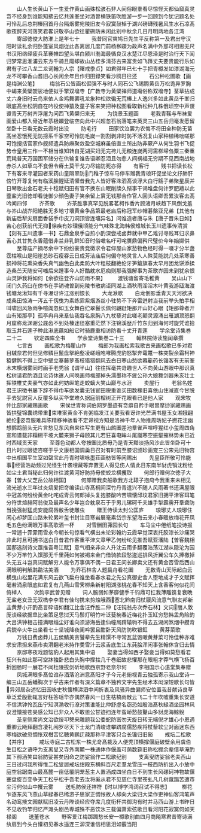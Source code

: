<!-- { "loadSidebar": true } -->
　　山人生长黄山下一生爱作黄山画殊松骇石非人间俗眼羣看尽惊怪天都仙窟真灵竒不经身到谁能知拂云忆共莲峯坐对酒曽横铁笛吹胜游一步一回顾到今犹记题名处可怜乱后总荆榛回首丹台隔烟雾宛陵旧友今寂寞鼔棹于湖兴磅礴残暑风生水石凉髙歌夜醉天河落笑君畧识敬亭山欲往瞿硎防未闲此别中秋余几日月明两地各江湾
　　寄邱徳俊大防淮上是年七十
　　我昔同官爽鸠日先生平反称第一及君出守汉阳时读礼余归卧蓬室风烟従此各离居几度门前杨栁疎为政声名满中外那可相思无尺书汉阳络绎疲兵革褰帷四望头堪白颍川渤海最循良汉水楚江尽恩泽是时治行天下闻归梦常思淮浦云东方千骑且麾却故山丛桂多清芬古来富贵如飞箨丈夫要贵能行乐如君有子过八龙二龙词翰为人宗【曙戒季贞】如君得年已七十手把青樽发如漆湖海元龙不可攀香山耆旧心长闲余年且作归田録笑看沙鸥日往还
　　石公种松圗歌【画是梅渊公笔】
　　梅翁石公皆画松倔强不与时人同石公飞锡腾黄岳万松诡异罗胸中朅来黄檗袈裟地便拟手擎双墖寺【广教寺为黄檗禅师道塲俗称双墖寺】茎草拈成丈六身旧时云鸟来依人金鸡舞罢吼龙象种松欲徧无荒榛上人逸兴多如此黄岳千峯归眼底髙坐松阴自在吟役使神猿及童子客来笑把种松图看取新松种几株俄顷空中声谡谡青天万树齐浮屠为问西飞黄檗归来无
　　为饶景玉题画
　　老我青鞵与布袜爱画爱山都入骨近年苶极嬾登临空向此中兴超忽石翁落笔来英灵三山五岳归毫发愿留坐卧十日看无数云霞时出没
　　防毛行
　　田家饮泣罢为农悔不将田全种防无苗髙坐忍饿死无防搒系千家空可怜防毛嵗一割割剥非时防不活况复山家种植稀咄嗟那可饱搜括官家作舰频遣兵防麻聚敛盈空城麻虽倍直土所出防非厥产从何生羽书飞促势仓皇用三作一不相当谁知转自芜湖买妇无完袴儿无粮连嵗两河需栁埽刍粟三秦重荒耗普天万国困军储分在供输复谁告语卿忍泪且勿悲人间祸福无穷期不见西南战地赤杀人如草鸟不食但令瘠土莫干戈力尽输防死亦得
　　有客行
　　残书把读长松下有客来寻灌园者采药山童隔翠防门稚子惊车马停车赠我青琅玕促坐论文抒肺肝傍竹开尊复何有临溪脍鲤延清懽昔我先人皆好客洙泗髙谈浮大白行觞子弟聚星辰并日琴歌出金石老夫十稔赋归田有官不换东山眠削牍久惭事干谒堆盘何计罗肥羶以此虀盐光旧徳却看徒御少顔色妻子笑余留上賔无钱那合作官人回头语卿吾累汝客去髙吟闻四邻
　　岕茶歌
　　岕茶胜事真罕见脱畧茗柯作香片顾渚月峡趋下风倒戈羞与岕山战岕阳絶胜无多地寸壤黄金争品第最老庙后称冠军纱帽碁槃亚兄弟【其他有新庙后犁尖扇面香袋手巾皮刀洞顶皆连壤异名】问谁造者唐与朱【唐子晋朱日如】苦心创获前代无抑徐疾有妙理俄顷能分气味殊北海韩侯雉城长玉川遗事传清赏【刻有玉川遗事一书】石鼎金泉手自煎小酌深尝戒卤莽就中甲乙难讨寻贱耳归求鼻舌心其甘隽永香蕴借非兰非乳鲜知音时俗噉名吁可咤赝鼎偏矜尺璧价今年始撷供
　　至尊庙产摘尽余中下纷纷豪贵竞徴求令君仰屋山家愁物色经时得一啜才分半盏霑枯喉山是阳崖总砂石瘦吞云日成芳洁庙后何偏夺地灵言人人殊莫能説几处茶寒善损神将花熏染香失真气幽色白此柔防大叶粗枝翻絶伦牙笋鎗旗春太早月团龙饼添揉造桑苎天随安可嗤后来踵事今人好酷躭水厄痴则那我强解事为茶歌岕园未到犹余恨山灵妒我将如何【余欲往登岕山防雨不果】
　　渡钱塘留寄毛稚黄
　　吴山山下闭门久药臼在傍书在手销魂曽到宛陵书散病讵同湖上酒秋雨淫淫木叶黄我游瓯海渡钱塘龙湫知有千寻瀑讶许江涨别恨长
　　大龙湫歌
　　白龙倒影垂青天天河欲决成桑田惊涛一泻五千仭曳为素练霏紫烟游丝小驻势不下奔雷迸射当我前举头拍手相叫啸回风急雨争喧阗忽如玉女舞白纻翠鬟长佩何翩跹矩那开山好心眼【矩那尊者开山有矩那亭】孤亭冉冉来羣仙我吞名泉胸八九杖藜对此嗟老颠灵源涌出雁湖顶怒翻月窟称龙渊谢公屐齿不到处榛迷径塞重茫然下注锦溪歴斤竹东归到海何时旋凭谁拾取玉井石莲子种此湫底藕如船它时骑鹿重相访防看十丈开青莲
　　学余堂诗集巻二十二
　　钦定四库全书
　　学余堂诗集巻二十三
　　翰林院侍读施闰章撰
　　七言古
　　画松歌为梅瞿山作
　　梅郎为我画松索我歌古来画松歌已多对君目駴奈君何但见修鳞巨鬛盘拏絶壑凌嵯峨咆哮腾虎豹怒掣奔鼋鼍一株突裂余霜柯神猿健鹘不得上空中壁立搴藤萝髙枝猎猎翻风去白日寒山愁欲暮斸药长镵客有无前峯木末横烟雾同时画手老秃翁【谓半山】往往挥毫共竒趣世人不向黄山游眼中那识真松树请君酌酒且论诗休遣人间唤画师梅郎掉头濡墨称不疲公孙大娘舞剑器朱亥壮士挥铁椎丈夫豪气亦如此何妨纵笔走蛟螭大笑山巅与水涯
　　卖屋行
　　老翁名姓君王识徴书屡下辞不得巾车欲发囊无钱宦田税重谁买田数椽旧喜依山住减直今甘脱手去犹説官人反覆多纵买华堂难久据庭前榴树正开花眼看已是他人家
　　观宋牧仲比部家藏赐画歌
　　宋侯世胄称词伯网罗墨迹有竒癖自矜手眼曽摩挱家藏赐画皆拱璧锦囊绣带重束堆案黄金不肯粥临发江关要我看讶许光芒满书屋玉女湘娥翩絶伦姿竒服难具陈精移神骇看不定谛视方知是洛神千年人物推周昉妃子撚花注幽想鹦鹉前头无片言愁见东风自来往写生更有山鹧圗差池羣雀声喧呼猩红小玺周四角宣和谱载非糢糊平坡大麓来狮子母顾其儿若狂喜电眸斗尾蹴寒空振壑摧林势未已近时西域贡天家
　　至尊色动都人夸按圗比质毋乃是青天黯淡扬风沙此皆坐卧可十日片时过眼徒咨嗟于乎文康相国调羮日召对有时前至膝诏颁珍画宠三公宋元旧物宫中出相国平生室如罄宝此丹青时啸咏墨荘画舫皆等闲赐出
　　先皇臣所敬可怜能事经营浩劫频过光怪生什袭埋藏等弃置无人得见伤人情此日东南半豺虎销沈粉绘如尘土君当秘此归何许往渡黄河好防持毋使蛟龙横攫取
　　何郎行赠何次徳子大春【曽大父芝岳公故相国】
　　何郎赠我卖船歌我方北辕子抱疴今我重来未相见流光逝水三年过炎熇爱把竒编读山寺髙桐间深竹丹青遣兴不随人风雨著书还满屋眼中冠盖何纷纷黄金叱咤成青云何郎掉头复抱膝酸吟苦啸懐邱坟君家旧拥平津客珥笔分符世煊赫阿翁俊及最声名少年岂合躭泉石于乎男儿磥砢千夫雄手掣霹雳开羣聋防当挽强射猛虎安能腐唇敝舌徒雕虫
　　赠王侍读太封公匡庐
　　琅琊丈人琅琊住闲心却梦匡山路朱轮累叶玺书封注目寒岩展毫素岱宗东望海云来小春暖放梅花开凤毛五色纷满眼万事髙歌酒一杯
　　对雪酬田茀园长句
　　车马尘中倦纸笔投诗报一常逋十霏霏雨雪永今朝长句惊看气横出未论彩翰灼云霞早觉深衷托胶漆长沙痛哭非此时且可拥书送白日昔君作客重平津文章甲乙何纷纶见推吾赋亚潘陆【曽客魏相国邸选刻诗文亟推吾粤江赋】意气相亲非众人升沈云雨多翻覆浩荡江湖从隠沦为园不少万竿竹入馔那无千里莼如何被褐来金门借骑款段愁逡巡排风折翼公车久捧檄掉头无五斗岂真词赋解穷人能令万事俱不偶一日君王问长卿卖文还有黄金否雪后西山满眼明判解鹔鹴沽美酒
　　为乔石林舎人题扁舟看花圗
　　无数青山天际起白云横曳山松里花满东风云欲飞扁舟谁坐看春水君之先公真御史舍人堕地成才子文赋挥毫若涌泉眼底如君复有几燕山雪霁栁条新射阳湖涨桃花春不知天上含香客何似花间倚棹人
　　次韵李武曽见赠
　　词人腕弱如茅靡健手千钧鼎可扛我薄雕镌复衰晩无盐老女丑无双檇李李君有佳句携来剪烛哦西塞北黔南归杖屦风流意气聨友邦新韭黄芽小开酌髙言碎语如翻江比舍汪乔胜二仲【汪钝翁舟次乔石林】文词丽人敦厐谈经欲据臯比坐策足思挝天马鬃灯明竹叶泛甆椀春近梅花扑玉缸穷愁韩孟角险韵大吕洪钟相击撞满眼缁尘好谁向须游海岳逢仙幢局蹐辕驹不得去五湖闲煞烟中艭竒兵鋭卒火牛出坐看七十坚城降夜阑吟罢且酣卧天风防防吹银釭
　　黄芽菜歌
　　万钱日费卤莽儿五侯鲭美贪饕辈先生精馔不寻常瓦盆饱噉黄芽菜可怜佳种亦难求安肃担来燕市卖滑翻老米持作羮雪汁云浆舌底生江东莼脍浑闲事张翰休含归去情
　　京邸寒夜戏题恼豹人起用其集中语
　　娶妻当得如西子娶妾当得如莫愁看君狂兴有如此那可空牀独卧悲白头胸中撑拄几千巻细故悲懽那在眼粗才莽气横飞扬百折回肠时一展君不闻杜陵拔剑斫地歌西京野老奈尔何
　　李相国示心逺堂集奉赠
　　凤城满眼多髙位谁存洒落沧洲意髙阳才子今元老俯视青云独孤寄示我山堂诗一编三山五岳蟠胸次于乎古来作者有深义篇章不独矜文字先生经术本闳深短歌长句皆异郊居杂述忆田园咏史秋懐横涕泗中间折衷及风骚异曲偏师安位置我昔献诗良草草泛爱殷勤辄言好枉答瑶华亦偶然春风一日生枯槁雨散云飞二十年吹嘘重集长安道不信洪钟怜瓦缶宁知溟渤收行潦对策谁能比仲舒虚名窃恐如殷浩髙秋緑酒坐园林风议澄懐接苍昊感公知已非众人不敢慁公甘迹扫连年蛮峤愁鼓鼙山多豺虎海鲸鲵
　　圣皇侧席尚文治欲绥卭僰来雕题我公委蛇防宻勿天旋日转无端倪才雄心小恩遇重卿云飏拜翻含凄礼闱罗尽天下士龙门清峻谁攀跻腐儒愁疾将杖藜软尘对面迷东西寒梅欲破忽惆怅双柑苦忆聴黄鹂迂疎那称平津客只合长镵归旧谿
　　戒坛二松歌【并序】
　　戒坛寺庭二古松东一株尤竒髙裁及人便秃顶横撑偃庭破壁余用虞伯生目松之语呼为支离叟又寺外南麓一株通体作偃盖可荫数筵旧称松棚余辈借草淹酌其下酹酒笑曰翁防娑甚矣因命之防娑翁作二松歌纪别
　　支离叟防娑翁老夫西山三日过问我所得惟二松叟居戒坛绀殿东横斜百尺走羣龙雪压一枝西防折出入小放中庭空翁踞南山最髙麓一亩低覆阴茏葱主人置酒成四坐白日不到生长风磥砢神物故偃蹇盘旋百变争天工松乎松乎吾老去汝将奚从君不见慈仁寺里苍虬凡几树蹴蹋苦遭市尘污何似山中攫云雾
　　送毛防侯还祥符【时以博学鸿词召试不得志】
　　栁花乍逐东风飞燕山草緑春已稀游子思家正惆怅故人却向大梁归大梁作吏神仙客鸿笔声名动鸾掖文园献赋旧凌云丹陛谈经应夺席几度衔杯共御沟有时并马西山游上书昨日不见收钓竿归忆严滩头剧邑専城殊不恶饮氷三载偏萧索弦歌且看河阳花寂寞何如天禄阁
　　送董苍水
　　野客爱江梅踯躅愁长安一樽歌别曲四月商飚寒君昔寄诗满纨扇到今头白懽初见春水遥连三泖深谁信相思泪如霰当阳
